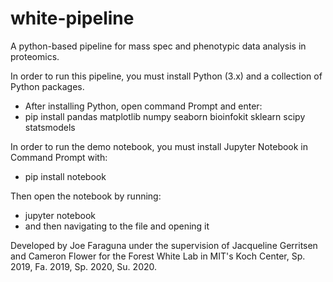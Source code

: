 # white-pipeline
 
A python-based pipeline for mass spec and phenotypic data analysis in proteomics.


In order to run this pipeline, you must install Python (3.x) and a collection of Python packages.
- After installing Python, open command Prompt and enter:
- pip install pandas matplotlib numpy seaborn bioinfokit sklearn scipy statsmodels


In order to run the demo notebook, you must install Jupyter Notebook in Command Prompt with:
- pip install notebook

Then open the notebook by running:
- jupyter notebook
- and then navigating to the file and opening it


Developed by Joe Faraguna under the supervision of Jacqueline Gerritsen and Cameron Flower for the Forest White Lab in MIT's Koch Center, Sp. 2019, Fa. 2019, Sp. 2020, Su. 2020.
